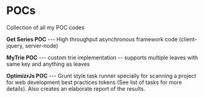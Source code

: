 POCs
====

Collection of all my POC codes

**Get Series POC** --- High throughput asynchronous framework code (client-jquery, server-node)

**MyTrie POC** --- custom trie implementation -- supports multiple leaves with same key and anything as leaves

**OptimizrJs POC** --- Grunt style task runner specially for scanning a project for web development best practices tokens (See list of tasks for more details). Also creates an elaborate report of the results.
